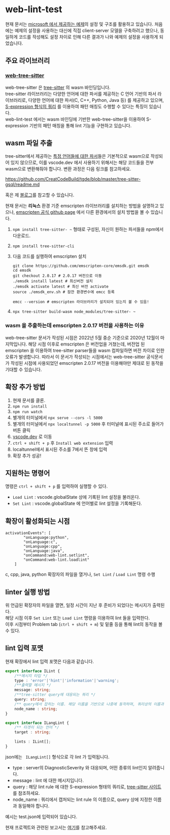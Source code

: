 # web-lint-test

현재 문서는 [microsoft 에서 제공하는 예제](https://github.com/microsoft/vscode-extension-samples/tree/main/lsp-web-extension-sample/client/src)의 설정 및 구조를 활용하고 있습니다.
처음에는 예제의 설정을 사용하는 대신에 직접 client-server 모델을 구축하려고 했으나, 동일하게 코드를 작성해도 설정 차이로 인해 다른 결과가 나와 예제의 설정을 사용하게 되었습니다.

## 주요 라이브러리

### [web-tree-sitter](https://www.npmjs.com/package/web-tree-sitter)

web-tree-sitter 은 [tree-sitter](https://tree-sitter.github.io/tree-sitter/) 의 wasm 바인딩입니다.  
tree-sitter 라이브러리는 다양한 언어에 대한 파서를 제공하는 C 언어 기반의 파서 라이브러리로, 다양한 언어에 대한 파서(C, C++, Python, Java 등) 를 제공하고 있으며, [S-expression 형식의 쿼리](https://tree-sitter.github.io/tree-sitter/using-parsers#pattern-matching-with-queries) 를 이용하여 패턴 매칭도 수행할 수 있다는 특징이 있습니다.  
web-lint-test 에서는 wasm 바인딩에 기반한 web-tree-sitter을 이용하여 S-expression 기반의 패턴 매칭을 통해 lint 기능을 구현하고 있습니다.

## wasm 파일 추출

tree-sitter에서 제공하는 [특정 언어들에 대한 파서](https://tree-sitter.github.io/tree-sitter/#available-parsers)들은 기본적으로 wasm으로 작성되어 있지 않으므로, 이를 vscode.dev 에서 사용하기 위해서는 해당 코드들을 전부 wasm으로 변환해줘야 합니다. 변환 과정은 다음 링크를 참고하세요.

https://github.com/CreatCodeBuild/tgde/blob/master/tree-sitter-gsql/readme.md

혹은 제 [블로그](https://blaxsior-repository.tistory.com/123)를 참고할 수 있습니다.

현재 문서는 **리눅스** 환경 기준 emscripten 라이브러리를 설치하는 방법을 설명하고 있으나, [emscripten 공식 github page](https://github.com/emscripten-core/emsdk) 에서 다른 환경에서의 설치 방법을 볼 수 있습니다.

1. ```npm install tree-sitter- ~``` 형태로 구성된, 자신이 원하는 파서들을 npm에서 다운로드.
2. ```npm install tree-sitter-cli```
3. 다음 코드를 실행하여 emscripten 설치

    ```shell
    git clone https://github.com/emscripten-core/emsdk.git emsdk
    cd emsdk
    git checkout 2.0.17 # 2.0.17 버전으로 이동
    ./emsdk install latest # 최신버전 설치
    ./emsdk activate latest # 최신 버전 activate
    source ./emsdk_env.sh # 잠깐 환경변수에 emcc 등록

    emcc --version # emscripten 라이브러리가 설치되어 있는지 볼 수 있음!
    ```
4. ```npx tree-sitter build-wasm node_modules/tree-sitter- ~```

### wasm 을 추출하는데 emscripten 2.0.17 버전을 사용하는 이유

web-tree-sitter 문서가 작성된 시점은 2022년 5월 중순 기준으로 2020년 12월이 마지막입니다. 해당 시점 이후로 emscripten 은 버전업을 거쳤는데, 버전업 된 emscripten 을 이용하여 tree-sitter parser들을 wasm 컴파일하면 버전 차이로 인한 오류가 발생합니다. 따라서 이 문서가 작성되는 시점에서는 web-tree-sitter 공식문서가 작성된 시점에 사용되었던 emscripten 2.0.17 버전을 이용해야만 제대로 된 동작을 기대할 수 있습니다.

## 확장 추가 방법
1. 현재 문서를 클론.
2. ```npm run install```
3. ```npm run watch```
4. 별개의 터미널에서 ```npx serve --cors -l 5000```
5. 별개의 터미널에서 ```npx localtunnel -p 5000``` 후 터미널에 표시된 주소로 들어가 버튼 클릭
6. [vscode.dev](https://vscode.dev) 로 이동
7. ```ctrl + shift + p``` 후  ```Install web extension``` 입력
8. localtunnel에서 표시된 주소를 7에서 뜬 창에 입력
9. 확장 추가 성공!

## 지원하는 명령어
명령은 ```ctrl + shift + p``` 를 입력하여 실행할 수 있다.
- ```Load Lint``` : vscode.globalState 상에 기록된 lint 설정을 불러온다.
- ```Set Lint``` : vscode.globalState 에 언어별로 lint 설정을 기록해둔다.

## 확장이 활성화되는 시점

```
activationEvents": [
        "onLanguage:python",
        "onLanguage:c",
        "onLanguage:cpp",
        "onLanguage:java",
        "onCommand:web-lint.setlint",
        "onCommand:web-lint.loadlint"
    ]  
```
c, cpp, java, python 확장자의 파일을 열거나, ```Set Lint``` / ```Load Lint``` 명령 수행

## linter 실행 방법

위 언급된 확장자의 파일을 열면, 일정 시간이 지난 후 준비가 되었다는 메시지가 출력된다.  
해당 시점 이후 ```Set Lint``` 또는 ```Load Lint``` 명령을 이용하여 lint 들을 입력한다.  
이후 시점부터 Problem tab (```ctrl + shift + m```) 및 밑줄 등을 통해 lint의 동작을 볼 수 있다. 

## lint 입력 포맷

현재 확장에서 lint 입력 포맷은 다음과 같습니다.
```typescript
export interface ILint {
    /**메시지 타입 */ 
    type : 'error'|'hint'|'information'|'warning'; 
    /**출력할 메시지 */  
    message: string;
    /**tree-sitter query에 대응되는 쿼리 */     
    query: string;
    /** query에서 잡히는 이름. 해당 이름을 기반으로 나중에 동작하며, 쿼리상의 이름과 같아야 함*/ 
    node_name : string;
}

export interface ILangLint {
    /** 타겟이 되는 언어 */
    target : string;
    
    lints : ILint[];
}
```
json에는 ``` ILangLint[]``` 형식으로 각 lint 가 입력됩니다.
- type : server의 DiagnosticSeverity 와 대응되며, 어떤 종류의 lint인지 알려줍니다.
- message : lint 에 대한 메시지입니다.
- query : 해당 lint rule 에 대한 S-expression 형태의 쿼리로, [tree-sitter 사이트](https://tree-sitter.github.io/tree-sitter/using-parsers#pattern-matching-with-queries)를 참조하세요.
- node_name : 쿼리에서 캡처되는 lint rule 의 이름으로, query 상에 지정한 이름과 동일해야 합니다.

예시는 test.json에 입력되어 있습니다.  
  
현재 프로젝트와 관련된 보고서는 [여기](https://github.com/blaxsior/web-lint-test/blob/master/docs/%EC%B5%9C%EC%A2%85%EB%B3%B4%EA%B3%A0%EC%84%9C.pdf)를 참고해주세요.
